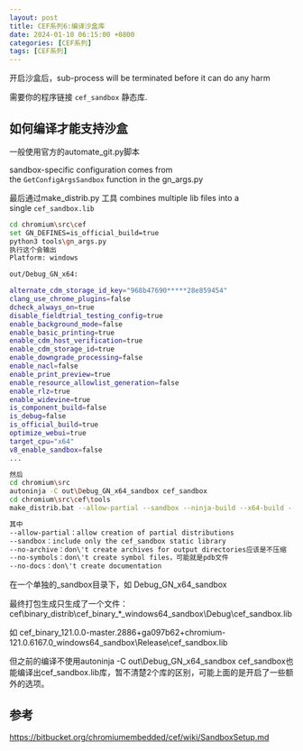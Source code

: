 ```yaml
---
layout: post
title: CEF系列6:编译沙盒库
date: 2024-01-10 06:15:00 +0800
categories: [CEF系列]
tags: [CEF系列]
---
```


开启沙盒后，sub-process will be terminated before it can do any harm

需要你的程序链接 `cef_sandbox` 静态库.

## 如何编译才能支持沙盒

一般使用官方的automate_git.py脚本

sandbox-specific configuration comes from the `GetConfigArgsSandbox` function in the gn_args.py 

最后通过make_distrib.py 工具 combines multiple lib files into a single `cef_sandbox.lib`

```bash
cd chromium\src\cef
set GN_DEFINES=is_official_build=true
python3 tools\gn_args.py
执行这个会输出
Platform: windows

out/Debug_GN_x64:

alternate_cdm_storage_id_key="968b47690*****28e859454"
clang_use_chrome_plugins=false
dcheck_always_on=true
disable_fieldtrial_testing_config=true
enable_background_mode=false
enable_basic_printing=true
enable_cdm_host_verification=true
enable_cdm_storage_id=true
enable_downgrade_processing=false
enable_nacl=false
enable_print_preview=true
enable_resource_allowlist_generation=false
enable_rlz=true
enable_widevine=true
is_component_build=false
is_debug=false
is_official_build=true
optimize_webui=true
target_cpu="x64"
v8_enable_sandbox=false
...

然后
cd chromium\src
autoninja -C out\Debug_GN_x64_sandbox cef_sandbox
cd chromium\src\cef\tools
make_distrib.bat --allow-partial --sandbox --ninja-build --x64-build --no-archive --no-symbols --no-docs 

其中
--allow-partial：allow creation of partial distributions
--sandbox：include only the cef_sandbox static library
--no-archive：don\'t create archives for output directories应该是不压缩
--no-symbols：don\'t create symbol files，可能就是pdb文件
--no-docs：don\'t create documentation

```

在一个单独的_sandbox目录下，如 Debug_GN_x64_sandbox 

最终打包生成只生成了一个文件：cef\binary_distrib\cef_binary_*_windows64_sandbox\Debug\cef_sandbox.lib

如 cef_binary_121.0.0-master.2886+ga097b62+chromium-121.0.6167.0_windows64_sandbox\Release\cef_sandbox.lib

但之前的编译不使用autoninja -C out\Debug_GN_x64_sandbox cef_sandbox也能编译出cef_sandbox.lib库，暂不清楚2个库的区别，可能上面的是开启了一些额外的选项。

## 参考

<https://bitbucket.org/chromiumembedded/cef/wiki/SandboxSetup.md>